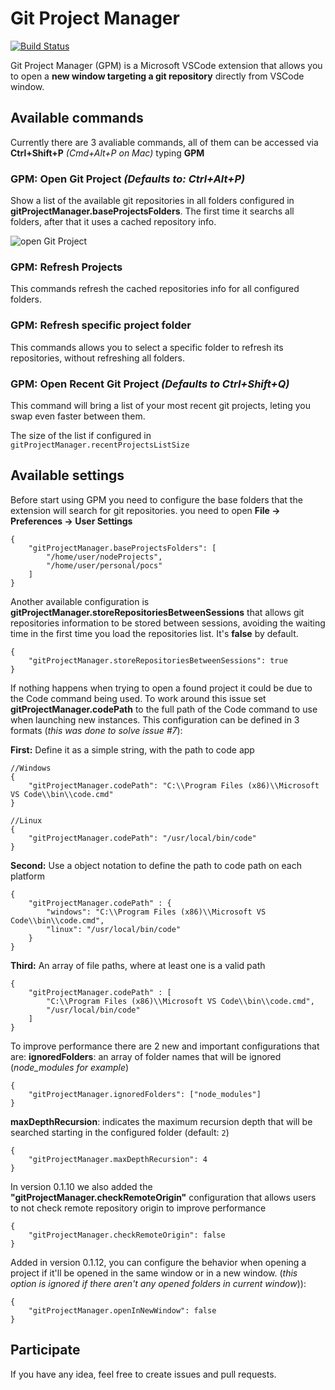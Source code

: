 # Git Project Manager

[![Build Status](https://travis-ci.org/felipecaputo/git-project-manager.svg?branch=master)](https://travis-ci.org/felipecaputo/git-project-manager)

Git Project Manager (GPM) is a Microsoft VSCode extension that allows you to open a **new window targeting a git repository** directly from VSCode window.

## Available commands

Currently there are 3 avaliable commands, all of them can be accessed via **Ctrl+Shift+P**
*(Cmd+Alt+P on Mac)* typing **GPM**

### GPM: Open Git Project *(Defaults to: Ctrl+Alt+P)*
Show a list of the available git repositories in all folders configured in **gitProjectManager.baseProjectsFolders**.
The first time it searchs all folders, after that it uses a cached repository info.

![open Git Project](/img/openProject.gif)


### GPM: Refresh Projects
This commands refresh the cached repositories info for all configured folders.

### GPM: Refresh specific project folder
This commands allows you to select a specific folder to refresh its repositories, without
refreshing all folders.

### GPM: Open Recent Git Project *(Defaults to Ctrl+Shift+Q)*
This command will bring a list of your most recent git projects, leting you swap even faster between them.

The size of the list if configured in `gitProjectManager.recentProjectsListSize`

## Available settings

Before start using GPM you need to configure the base folders that the extension will
search for git repositories. you need to open **File -> Preferences -> User Settings**


    {
        "gitProjectManager.baseProjectsFolders": [
            "/home/user/nodeProjects",
            "/home/user/personal/pocs"
        ]
    }

Another available configuration is **gitProjectManager.storeRepositoriesBetweenSessions** that allows
git repositories information to be stored between sessions, avoiding the waiting time in the first
time you load the repositories list. It's **false** by default.


    {
        "gitProjectManager.storeRepositoriesBetweenSessions": true
    }

If nothing happens when trying to open a found project it could be due to the Code command being used. To work around this issue set **gitProjectManager.codePath** to the full path of the Code command to use when launching new instances.
This configuration can be defined in 3 formats (*this was done to solve issue #7*):

**First:** Define it as a simple string, with the path to code app

    //Windows
    {
        "gitProjectManager.codePath": "C:\\Program Files (x86)\\Microsoft VS Code\\bin\\code.cmd"
    }

    //Linux
    {
        "gitProjectManager.codePath": "/usr/local/bin/code"
    }

**Second:** Use a object notation to define the path to code path on each platform

    {
        "gitProjectManager.codePath" : {
            "windows": "C:\\Program Files (x86)\\Microsoft VS Code\\bin\\code.cmd",
            "linux": "/usr/local/bin/code"
        }
    }

**Third:** An array of file paths, where at least one is a valid path

    {
        "gitProjectManager.codePath" : [
            "C:\\Program Files (x86)\\Microsoft VS Code\\bin\\code.cmd",
            "/usr/local/bin/code"
        ]
    }

To improve performance there are 2 new and important configurations that are:
**ignoredFolders**: an array of folder names that will be ignored (*node_modules for example*)

    {
        "gitProjectManager.ignoredFolders": ["node_modules"]
    }

**maxDepthRecursion**: indicates the maximum recursion depth that will be searched starting in the configured folder (default: `2`)

    {
        "gitProjectManager.maxDepthRecursion": 4
    }


In version 0.1.10 we also added the **"gitProjectManager.checkRemoteOrigin"**
configuration that allows users to not check remote repository origin
to improve performance

    {
        "gitProjectManager.checkRemoteOrigin": false
    }

Added in version 0.1.12, you can configure the behavior when opening a project if it'll be opened in the same window
or in a new window. (*this option is ignored if there aren't any opened folders in current window*)):

    {
        "gitProjectManager.openInNewWindow": false
    }


## Participate

If you have any idea, feel free to create issues and pull requests.

